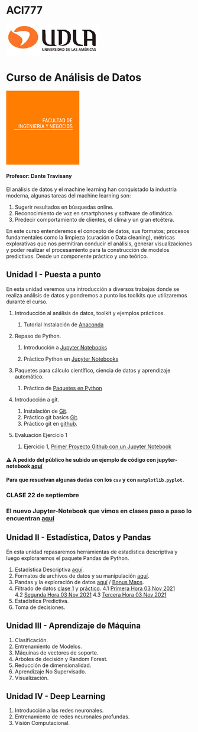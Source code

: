 # ACI777
![Imagen_UDLA](assets/imgs/udla.png)

# Curso de Análisis de Datos 

![Imagen_FINE](assets/imgs/fine.png)

#### Profesor: Dante Travisany

El análisis de datos y el machine learning han conquistado la industria moderna, algunas tareas del machine learning son:
1. Sugerir resultados en búsquedas online.
2. Reconocimiento de voz en smartphones y software de ofimática.
3. Predecir comportamiento de clientes, el clima y un gran etcétera.

En este curso entenderemos el concepto de datos, sus formatos; procesos fundamentales como la limpieza 
(curación o Data cleaning), métricas explorativas que nos permitiran conducir el análisis, generar visualizaciones 
y poder realizar el procesamiento para la construcción de modelos predictivos. Desde un componente práctico y uno teórico.

## Unidad I - Puesta a punto

En esta unidad veremos una introducción a diversos trabajos donde se realiza análisis de datos y pondremos a punto los 
toolkits que utilizaremos durante el curso.

1. Introducción al análisis de datos, toolkit y ejemplos prácticos.
   1. Tutorial Instalación de [Anaconda](00_instalar_anaconda/README.md)  

2. Repaso de Python.
    1. Introducción a [Jupyter Notebooks](01_Jupyter_notebooks/README.md)

    2. Práctico Python en [Jupyter Notebooks](01_Jupyter_notebooks/repasopython.ipynb)  

3. Paquetes para cálculo científico, ciencia de datos y aprendizaje automático.
    1. Práctico de [Paquetes en Python](03_Practico_Paquetes/README.md)  

4. Introducción a git.
   1. Instalación de [Git](02_git/README.md).
   2. Práctico git basics [Git](02_git/PRACTICO.md).
   3. Práctico git en [github](03_Practico_github/README.md).  
    
5. Evaluación Ejercicio 1
   1. Ejercicio 1, [Primer Proyecto Github con un Jupyter Notebook](04_ejercicios/task01.md)

#### :warning: A pedido del público he subido un ejemplo de código con jupyter-notebook [aquí](05_ejemplos/) 
#### Para que resuelvan algunas dudas con los `csv` y con `matplotlib.pyplot`. 

### CLASE 22 de septiembre 
### El nuevo Jupyter-Notebook que vimos en clases paso a paso lo encuentran [aquí](06_en_clases/EJEMPLO1_CURSO/EjemploEnClases.ipynb)
    
## Unidad II - Estadística, Datos y Pandas

En esta unidad repasaremos herramientas de estadística descriptiva y luego exploraremos el paquete Pandas de Python.

1. Estadística Descriptiva [aquí](07_unidad_2/clase_06_10_2021.ipynb).
2. Formatos de archivos de datos y su manipulación [aquí](07_unidad_2/Práctico_06-10-2021.ipynb).
3. Pandas y la exploración de datos [aquí](07_unidad_2/Practico-13-10-2021.ipynb) / [Bonus Maps](07_unidad_2/Untitled.ipynb).
4. Filtrado de datos [clase 1](07_unidad_2/Clase_27_oct_2021.ipynb) y [práctico](07_unidad_2/clase27oct2021.ipynb).
    4.1 [Primera Hora 03 Nov 2021](07_unidad_2/Primera_hora_03_11_2021.ipynb)  
    4.2 [Segunda Hora 03 Nov 2021](07_unidad_2/Segunda_hora_03_11_2021.ipynb)
    4.3 [Tercera Hora 03 Nov 2021](07_unidad_2/tercera_hora_03_11_2021.ipynb)
5. Estadística Predictiva.
6. Toma de decisiones.

## Unidad III - Aprendizaje de Máquina

1. Clasificación.
2. Entrenamiento de Modelos.
3. Máquinas de vectores de soporte.
4. Árboles de decisión y Random Forest.
5. Reducción de dimensionalidad.
6. Aprendizaje No Supervisado.
7. Visualización.

## Unidad IV - Deep Learning

1. Introducción a las redes neuronales.
2. Entrenamiento de redes neuronales profundas.
3. Visión Computacional.



